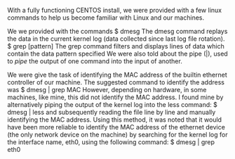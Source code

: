 With a fully functioning CENTOS install, we were provided with a few linux commands to help us become familiar with Linux and our machines.

We we provided with the commands
	$ dmesg
The dmesg command replays the data in the current kernel log (data collected since last log file rotation).
	$ grep [pattern]
The grep command filters and displays lines of data which contain the data pattern specified
We were also told about the pipe (|), used to _pipe_ the output of one command into the input of another.

We were give the task of identifying the MAC address of the builtin ethernet controller of our machine. The suggested command to identify the address was 
	$ dmesg | grep MAC
However, depending on hardware, in some machines, like mine, this did not identify the MAC address. I found mine by alternatively piping the output of the kernel log into the less command:
	$ dmesg | less
and subsequently reading the file line by line and manually identifying the MAC address. Using this method, it was noted that it would have been more reliable to identify the MAC address of the ethernet device (the only network device on the machine) by searching for the kernel log for the interface name, eth0, using the following command:
	$ dmesg | grep eth0